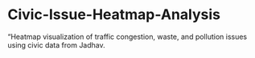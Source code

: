 # Civic-Issue-Heatmap-Analysis
“Heatmap visualization of traffic congestion, waste, and pollution issues using civic data from Jadhav.
